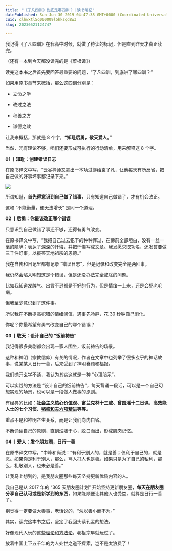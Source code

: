 ```yaml
---
title: "《了凡四训》到底是哪四训？丨读书笔记"
datePublished: Sun Jun 30 2019 04:47:38 GMT+0000 (Coordinated Universal Time)
cuid: clhwxtl5q000009l5hkzqd8w3
slug: 20230521124747

---
```


我记得《了凡四训》在我高中时候，就做了待读的标记，但是直到昨天才真正读完。

（还有一本到今天都没读完的是《菜根谭》）

读完这本书之后首先要回答最重要的问题，“了凡四训，到底讲了哪四训？”

如果用原书章节来概括，那么这四训分别是：

* 立命之学
    
* 改过之法
    
* 积善之方
    
* 谦德之效
    

让我来概括，那就是 8 个字，**“知耻后勇，敬天爱人。”**

当然，光有理论不够，咱们还要形成可执行的行动清单，用来解释这 8 个字。

**01 丨知耻：创建错误日志**

在原书译文中写，“云谷禅师又拿出一本功过簿给袁了凡，让他每天有所反省，把自己做的好事坏事都记录下来。”

![](https://cdn.hashnode.com/res/hashnode/image/upload/v1684644447677/9950565c-c74a-426b-b3bc-170d75e796f5.png)

所谓知耻，**首先得意识到自己做了错事**，只有知道自己做错了，才有机会改正。

这和 “不能衡量，便无法增长” 是同一个道理。

**02 丨后勇：你最该改正哪个错误**

只意识到自己做错了事还不够，还得有勇气改变。

在原书译文中写，“我把自己过去犯下的种种罪过，在佛前全部坦白，没有一丝一毫的隐瞒；表达了深深的忏悔，并把忏悔写成文章。我发愿求取功名，还发誓要做三千件好事，以报答天地祖宗的恩德。”

我在自传和日记里都有记录 “错误日志”，但是记录和改变完全是两回事。

我仍然会陷入明知这是个错误，但是还没办法完全戒除的问题。

比如我知道发脾气、出言不逊都是不好的行为，但是情绪一上来，还是会犯老毛病。

但我至少意识到了这件事。

所以我在不断提高犯错的情绪阈值，遇事先冷静，花 30 秒钟自己消化。

你呢？你最希望有勇气改变自己的哪个错误？

**03 丨敬天：设计自己的 “饭前祷告”**

我记得很多美剧都会出现一家人围坐，饭前祷告的场景。

这种和神明（宗教信仰）有关的情况，作者在文章中也列举了很多玄乎的神话故事，说某某人日行一善，后来受到了神明眷顾和福报。

我们抛开玄学不谈，我认为其实这就是一种 “心理暗示”。

可以实践的方法是 “设计自己的饭前祷告”，每天背诵一段话，可以是一个自己幻想实现的场景，也可以是一段做人做事的原则。

有经典的比如：[**社会主义核心价值观**](http://mp.weixin.qq.com/s?__biz=MzI3MzU5MDA1OQ==&mid=2247485266&idx=1&sn=606f516d53dd320566e84e535bce9085&chksm=eb21b516dc563c00874c9a0bc27d2c7454edeb7643b22e3c803104bdd74b2342a72dfaacbf0e&scene=21#wechat_redirect)**、富兰克林十三戒、曾国潘十二日课、高效能人士的七个习惯、**[**稻盛和夫六项精进**](http://mp.weixin.qq.com/s?__biz=MzI3MzU5MDA1OQ==&mid=2247485139&idx=1&sn=3e971344390d8c61fdc5556625105e62&chksm=eb21b497dc563d8161cfb2da5e524997b3f1402691846b1bf4df6fb8a014b9383d9df04cde92&scene=21#wechat_redirect)**等等。**

重点不是和神明产生关系，而是让我们向内自省。

不断诵读自己的原则，直到烂熟于心，脱口而出，形成肌肉记忆。

**04 丨爱人：发个朋友圈，日行一善**

在原书译文中写，“中峰和尚说：“有利于别人的，就是善；仅利于自己的，就是恶。如果你是利于别人，那么，骂人打人也是善。如果只是为了自己的私利，那么，礼敬别人，也未必是善。”

让我马上想到的，是我朋友圈那些每天坚持更新优质内容的人。

我自己是从 2017 年的 “365 天朋友圈计划” 开始坚持更新朋友圈，**每天在朋友圈分享自己认可或是新学到的东西**，如果能顺便让其他人也受益，就算是日行一善了。

别觉得一定要做大善事，老话说的，“勿以善小而不为。”

其实，读完这本书之后，坚定了我回头读孔孟的想法。

好像现代人玩的这些[理论和方法论](http://mp.weixin.qq.com/s?__biz=MzI3MzU5MDA1OQ==&mid=2247485651&idx=1&sn=479464e1f4b9281c5a46d1f420c418e7&chksm=eb21ba97dc563381e9289b989fca210cac4afc7cc0816d1568cda2410612762edb3dfe015609&scene=21#wechat_redirect)，老祖宗早就玩过了。

放着中国上下五千年的为人处世之道不探索，岂不是太浪费了！